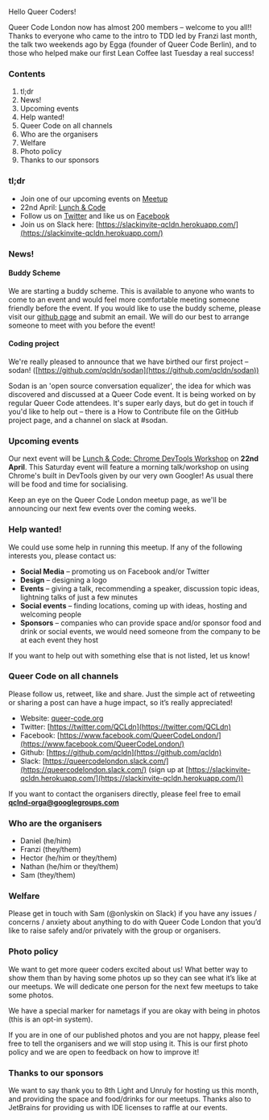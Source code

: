 Hello Queer Coders!

Queer Code London now has almost 200 members – welcome to you all!! Thanks to everyone who came to the intro to TDD led by Franzi last month, the talk two weekends ago by Egga (founder of Queer Code Berlin), and to those who helped make our first Lean Coffee last Tuesday a real success!

### Contents
 1. tl;dr
 2. News!
 2. Upcoming events
 3. Help wanted!
 4. Queer Code on all channels
 5. Who are the organisers
 6. Welfare
 7. Photo policy
 8. Thanks to our sponsors

### tl;dr
- Join one of our upcoming events on [Meetup](https://www.meetup.com/Queer-Code-London/)
 - 22nd April: [Lunch & Code](https://www.meetup.com/Queer-Code-London/events/239058818/)
- Follow us on [Twitter](https://twitter.com/QCLdn) and like us on [Facebook­](https://www.facebook.com/QueerCodeLondon/)
- Join us on Slack­ here: [https://slackinvite-qcldn.herokuapp.com/](https://slackinvite-qcldn.herokuapp.com/)

### News!

#### Buddy Scheme

We are starting a buddy scheme. This is available to anyone who wants to come to an event and would feel more comfortable meeting someone friendly before the event. If you would like to use the buddy scheme, please visit our [github page](https://github.com/qcldn/docs/blob/master/buddy.md) and submit an email. We will do our best to arrange someone to meet with you before the event!

#### Coding project

We're really pleased to announce that we have birthed our first project – sodan! ([https://github.com/qcldn/sodan](https://github.com/qcldn/sodan))

Sodan is an 'open source conversation equalizer', the idea for which was discovered and discussed at a Queer Code event. It is being worked on by regular Queer Code attendees. It's super early days, but do get in touch if you'd like to help out – there is a How to Contribute file on the GitHub project page, and a channel on slack at #sodan.

### Upcoming events

Our next event will be [Lunch & Code: Chrome DevTools Workshop](https://www.meetup.com/Queer-Code-London/events/239058818/) on **22nd April**. This Saturday event will feature a morning talk/workshop on using Chrome's built in DevTools given by our very own Googler! As usual there will be food and time for socialising.

Keep an eye on the Queer Code London meetup page, as we'll be announcing our next few events over the coming weeks.

### Help wanted!

We could use some help in running this meetup. If any of the following interests you, please contact us:

- **Social Media** – promoting us on Facebook and/or Twitter
- **Design** – designing a logo
- **Events** – giving a talk, recommending a speaker, discussion topic ideas, lightning talks of just a few minutes
- **Social events** – finding locations, coming up with ideas, hosting and welcoming people
- **Sponsors** – companies who can provide space and/or sponsor food and drink or social events, we would need someone from the company to be at each event they host

If you want to help out with something else that is not listed, let us know!

### Queer Code on all channels

Please follow us, retweet, like and share. Just the simple act of retweeting or sharing a post can have a huge impact, so it’s really appreciated!

- Website: [queer-code.org­](http://queer-code.org/)
- Twitter: [https://twitter.com/QCLdn­](https://twitter.com/QCLdn)
- Facebook: [https://www.facebook.com/QueerCodeLondon/­](https://www.facebook.com/QueerCodeLondon/)
- Github: [https://github.com/qcldn­](https://github.com/qcldn)
- Slack: [https://queercodelondon.slack.com/­](https://queercodelondon.slack.com/) (sign up at [https://slackinvite-qcldn.herokuapp.com/­](https://slackinvite-qcldn.herokuapp.com/))

If you want to contact the organisers directly, please feel free to email **qclnd-orga@googlegroups.com**

### Who are the organisers

- Daniel (he/him)
- Franzi (they/them)
- Hector (he/him or they/them)
- Nathan (he/him or they/them)
- Sam (they/them)

### Welfare

Please get in touch with Sam (@onlyskin on Slack) if you have any issues / concerns / anxiety about anything to do with Queer Code London that you’d like to raise safely and/or privately with the group or organisers.

### Photo policy

We want to get more queer coders excited about us! What better way to show them than by having some photos up so they can see what it’s like at our meetups. We will dedicate one person for the next few meetups to take some photos.

We have a special marker for nametags if you are okay with being in photos (this is an opt-in system).

If you are in one of our published photos and you are not happy, please feel free to tell the organisers and we will stop using it. This is our first photo policy and we are open to feedback on how to improve it!

### Thanks to our sponsors

We want to say thank you to 8th Light and Unruly for hosting us this month, and providing the space and food/drinks for our meetups. Thanks also to JetBrains for providing us with IDE licenses to raffle at our events.
